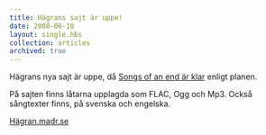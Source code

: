 ```yaml
---
title: Hägrans sajt är uppe!
date: 2008-06-10
layout: single.hbs
collection: articles
archived: true
---
```

Hägrans nya sajt är uppe, då [Songs of an end är klar](/blog/83) enligt
planen.

På sajten finns låtarna upplagda som FLAC, Ogg och Mp3. Också sångtexter
finns, på svenska och engelska.

[Hägran.madr.se](http://hagran.madr.se)